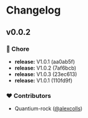 # Changelog


## v0.0.2


### 🏡 Chore

- **release:** V1.0.1 (aa0ab5f)
- **release:** V1.0.2 (7af6bcb)
- **release:** V1.0.3 (23ec613)
- **release:** V1.0.1 (110fd9f)

### ❤️  Contributors

- Quantium-rock ([@alexcolls](http://github.com/alexcolls))

